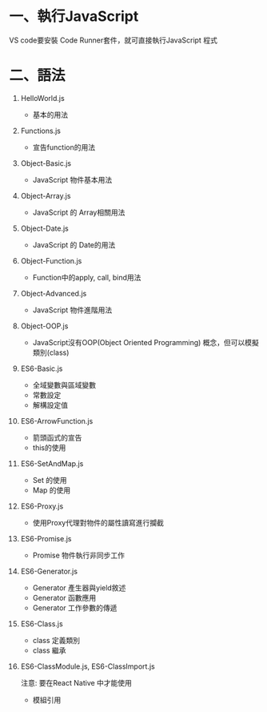 # 一、執行JavaScript
VS code要安裝 Code Runner套件，就可直接執行JavaScript 程式

# 二、語法
1. HelloWorld.js
   * 基本的用法<p>

2. Functions.js
    * 宣告function的用法

3. Object-Basic.js
    * JavaScript 物件基本用法

4. Object-Array.js
    * JavaScript 的 Array相關用法

5. Object-Date.js
    * JavaScript 的 Date的用法

6. Object-Function.js
    * Function中的apply, call, bind用法

7. Object-Advanced.js
    * JavaScript 物件進階用法

8. Object-OOP.js
    * JavaScript沒有OOP(Object Oriented Programming) 概念，但可以模擬類別(class)
    

9. ES6-Basic.js
    * 全域變數與區域變數
    * 常數設定
    * 解構設定值

10. ES6-ArrowFunction.js
    * 箭頭函式的宣告
    * this的使用

11. ES6-SetAndMap.js
    * Set 的使用
    * Map 的使用

12. ES6-Proxy.js
    * 使用Proxy代理對物件的屬性讀寫進行攔截

13. ES6-Promise.js
    * Promise 物件執行非同步工作   

14. ES6-Generator.js
    * Generator 產生器與yield敘述
    * Generator 函數應用
    * Generator 工作參數的傳遞

15. ES6-Class.js
    * class 定義類別
    * class 繼承

16. ES6-ClassModule.js, ES6-ClassImport.js
    <p>注意: 要在React Native 中才能使用</p>
    
    * 模組引用             
        